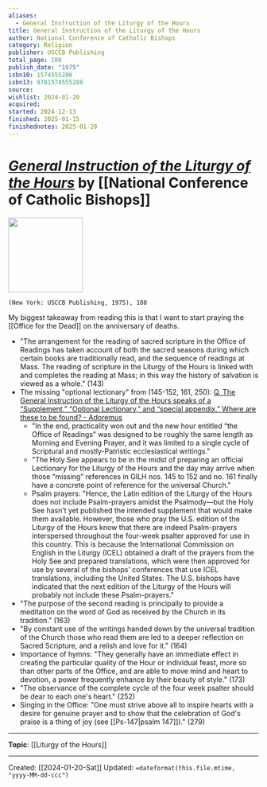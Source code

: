 ```yaml
---
aliases:
  - General Instruction of the Liturgy of the Hours
title: General Instruction of the Liturgy of the Hours
author: National Conference of Catholic Bishops
category: Religion
publisher: USCCB Publishing
total_page: 108
publish_date: "1975"
isbn10: 1574555286
isbn13: 9781574555288
source: 
wishlist: 2024-01-20
acquired: 
started: 2024-12-13
finished: 2025-01-15
finishednotes: 2025-01-28
---
```

# *[General Instruction of the Liturgy of the Hours](https://www.liturgyoffice.org.uk/Resources/Rites/GILH.pdf)* by [[National Conference of Catholic Bishops]]

<img src="http://books.google.com/books/content?id=pBrveVr-EGkC&printsec=frontcover&img=1&zoom=1&edge=curl&source=gbs_api" width=150>

`(New York: USCCB Publishing, 1975), 108`

My biggest takeaway from reading this is that I want to start praying the [[Office for the Dead]] on the anniversary of deaths.

- "The arrangement for the reading of sacred scripture in the Office of Readings has taken account of both the sacred seasons during which certain books are traditionally read, and the sequence of readings at Mass. The reading of scripture in the Liturgy of the Hours is linked with and completes the reading at Mass; in this way the history of salvation is viewed as a whole." (143)
- The missing "optional lectionary" from (145-152, 161, 250): [Q. The General Instruction of the Liturgy of the Hours speaks of a “Supplement,” “Optional Lectionary,” and “special appendix.” Where are these to be found? - Adoremus](https://adoremus.org/2022/03/the-general-instruction-of-the-liturgy-of-the-hours-speaks-of-a-supplement-optional-lectionary-and-special-appendix-where-are-these-to-be-found/)
	- "In the end, practicality won out and the new hour entitled “the Office of Readings” was designed to be roughly the same length as Morning and Evening Prayer, and it was limited to a single cycle of Scriptural and mostly-Patristic ecclesiastical writings."
	- "The Holy See appears to be in the midst of preparing an official Lectionary for the Liturgy of the Hours and the day may arrive when those “missing” references in GILH nos. 145 to 152 and no. 161 finally have a concrete point of reference for the universal Church."
	- Psalm prayers: "Hence, the Latin edition of the Liturgy of the Hours does not include Psalm-prayers amidst the Psalmody—but the Holy See hasn’t yet published the intended supplement that would make them available. However, those who pray the U.S. edition of the Liturgy of the Hours know that there are indeed Psalm-prayers interspersed throughout the four-week psalter approved for use in this country. This is because the International Commission on English in the Liturgy (ICEL) obtained a draft of the prayers from the Holy See and prepared translations, which were then approved for use by several of the bishops’ conferences that use ICEL translations, including the United States. The U.S. bishops have indicated that the next edition of the Liturgy of the Hours will probably not include these Psalm-prayers."
- "The purpose of the second reading is principally to provide a meditation on the word of God as received by the Church in its tradition." (163)
- "By constant use of the writings handed down by the universal tradition of the Church those who read them are led to a deeper reflection on Sacred Scripture, and a relish and love for it." (164)
- Importance of hymns: "They generally have an immediate effect in creating the particular quality of the Hour or individual feast, more so than other parts of the Office, and are able to move mind and heart to devotion, a power frequently enhance by their beauty of style." (173)
- "The observance of the complete cycle of the four week psalter should be dear to each one's heart." (252)
- Singing in the Office: "One must strive above all to inspire hearts with a desire for genuine prayer and to show that the celebration of God's praise is a thing of joy (see [[Ps-147|psalm 147]])." (279)

--- 
**Topic**: [[Liturgy of the Hours]]

---
Created: [[2024-01-20-Sat]]
Updated: `=dateformat(this.file.mtime, "yyyy-MM-dd-ccc")`